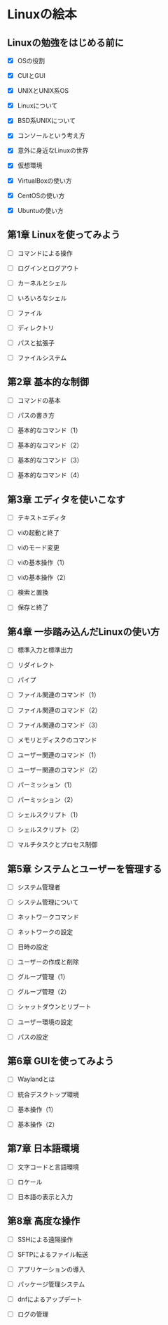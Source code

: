 # Linuxの絵本

## Linuxの勉強をはじめる前に

- [x] OSの役割

- [x] CUIとGUI

- [x] UNIXとUNIX系OS

- [x] Linuxについて

- [x] BSD系UNIXについて

- [x] コンソールという考え方

- [x] 意外に身近なLinuxの世界

- [x] 仮想環境

- [x] VirtualBoxの使い方

- [x] CentOSの使い方

- [x] Ubuntuの使い方

## 第1章 Linuxを使ってみよう

- [ ] コマンドによる操作

- [ ] ログインとログアウト

- [ ] カーネルとシェル

- [ ] いろいろなシェル

- [ ] ファイル

- [ ] ディレクトリ

- [ ] パスと拡張子

- [ ] ファイルシステム

## 第2章 基本的な制御

- [ ] コマンドの基本

- [ ] パスの書き方

- [ ] 基本的なコマンド（1）

- [ ] 基本的なコマンド（2）

- [ ] 基本的なコマンド（3）

- [ ] 基本的なコマンド（4）

## 第3章 エディタを使いこなす

- [ ] テキストエディタ

- [ ] viの起動と終了

- [ ] viのモード変更

- [ ] viの基本操作（1）

- [ ] viの基本操作（2）

- [ ] 検索と置換

- [ ] 保存と終了

## 第4章 一歩踏み込んだLinuxの使い方

- [ ] 標準入力と標準出力

- [ ] リダイレクト

- [ ] パイプ

- [ ] ファイル関連のコマンド（1）

- [ ] ファイル関連のコマンド（2）

- [ ] ファイル関連のコマンド（3）

- [ ] メモリとディスクのコマンド

- [ ] ユーザー関連のコマンド（1）

- [ ] ユーザー関連のコマンド（2）

- [ ] パーミッション（1）

- [ ] パーミッション（2）

- [ ] シェルスクリプト（1）

- [ ] シェルスクリプト（2）

- [ ] マルチタスクとプロセス制御

## 第5章 システムとユーザーを管理する

- [ ] システム管理者

- [ ] システム管理について

- [ ] ネットワークコマンド

- [ ] ネットワークの設定

- [ ] 日時の設定

- [ ] ユーザーの作成と削除

- [ ] グループ管理（1）

- [ ] グループ管理（2）

- [ ] シャットダウンとリブート

- [ ] ユーザー環境の設定

- [ ] パスの設定

## 第6章 GUIを使ってみよう

- [ ] Waylandとは

- [ ] 統合デスクトップ環境

- [ ] 基本操作（1）

- [ ] 基本操作（2）

## 第7章 日本語環境

- [ ] 文字コードと言語環境

- [ ] ロケール

- [ ] 日本語の表示と入力

## 第8章 高度な操作

- [ ] SSHによる遠隔操作

- [ ] SFTPによるファイル転送

- [ ] アプリケーションの導入

- [ ] パッケージ管理システム

- [ ] dnfによるアップデート

- [ ] ログの管理
